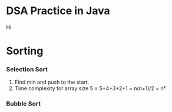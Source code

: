 # DSA Practice in Java

Hi

# Sorting

### Selection Sort

1. Find min and push to the start.
2. Time complexity for array size 5 = 5+4+3+2+1 = n(n+1)/2 = n²

### Bubble Sort

